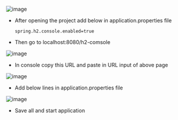 ![image](https://github.com/user-attachments/assets/9b941da7-8c83-4727-bfd2-dafd5a550806)

+ After opening the project add below in application.properties file
  
      spring.h2.console.enabled=true

+ Then go to <a> localhost:8080/h2-comsole </a>


![image](https://github.com/user-attachments/assets/5c1bd9bf-c774-45fb-bcfe-e92b52f253f9)


+ In console copy this URL and paste in URL input of above page

![image](https://github.com/user-attachments/assets/bf54b5aa-d26e-4dd9-bdcd-62d579c72a37)


+ Add below lines in application.properties file


![image](https://github.com/user-attachments/assets/f17fe265-3876-449c-b4ba-24f6a1b3d069)


+ Save all and start application





